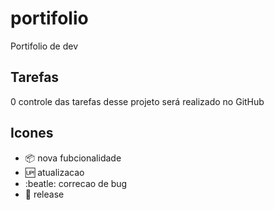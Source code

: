 # portifolio

Portifolio de dev

## Tarefas 

0 controle das tarefas desse projeto será realizado no GitHub

## Icones

- :package: nova fubcionalidade
- :up: atualizacao
- :beatle: correcao de bug
- :checkered_flag: release